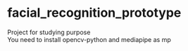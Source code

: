 # facial_recognition_prototype <br>
Project for studying purpose <br>
You need to install opencv-python and mediapipe as mp <br>
 
